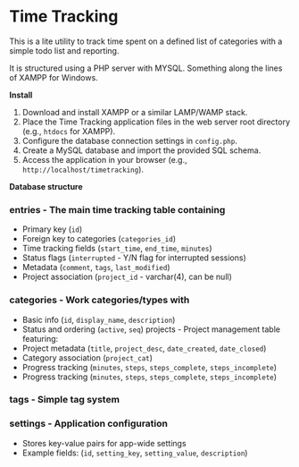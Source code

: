 # Time Tracking

This is a lite utility to track time spent on a defined list of categories with a simple todo list and reporting.

It is structured using a PHP server with MYSQL.
Something along the lines of XAMPP for Windows.

**Install**

  1. Download and install XAMPP or a similar LAMP/WAMP stack.
  2. Place the Time Tracking application files in the web server root directory (e.g., `htdocs` for XAMPP).
  3. Configure the database connection settings in `config.php`.
  4. Create a MySQL database and import the provided SQL schema.
  5. Access the application in your browser (e.g., `http://localhost/timetracking`).


**Database structure**

### entries - The main time tracking table containing
- Primary key (`id`)
- Foreign key to categories (`categories_id`)
- Time tracking fields (`start_time`, `end_time`, `minutes`)
- Status flags (`interrupted` - Y/N flag for interrupted sessions)
- Metadata (`comment`, `tags`, `last_modified`)
- Project association (`project_id` - varchar(4), can be null)

### categories - Work categories/types with
- Basic info (`id`, `display_name`, `description`)
- Status and ordering (`active`, `seq`)
projects - Project management table featuring:
- Project metadata (`title`, `project_desc`, `date_created`, `date_closed`)
- Category association (`project_cat`)
- Progress tracking (`minutes`, `steps`, `steps_complete`, `steps_incomplete`)
- Progress tracking (`minutes`, `steps`, `steps_complete`, `steps_incomplete`)

### tags - Simple tag system

### settings - Application configuration
- Stores key-value pairs for app-wide settings
- Example fields: (`id`, `setting_key`, `setting_value`, `description`)